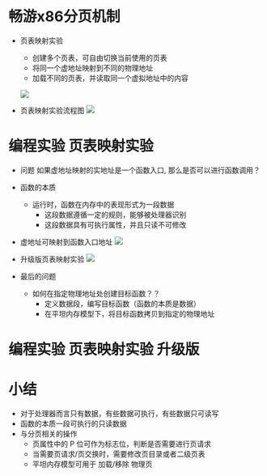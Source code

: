 # 畅游x86分页机制
- 页表映射实验
    - 创建多个页表，可自由切换当前使用的页表
    - 将同一个虚地址映射到不同的物理地址
    - 加载不同的页表，并读取同一个虚拟地址中的内容

    ![](_v_images_/.png)

- 页表映射实验流程图
    ![](_v_images_/.png)

# 编程实验 页表映射实验

- 问题
    如果虚地址映射的实地址是一个函数入口, 那么是否可以进行函数调用？

- 函数的本质
    - 运行时，函数在内存中的表现形式为一段数据
        - 这段数据遵循一定的规则，能够被处理器识别
        - 这段数据具有可执行属性，并且只读不可修改

- 虚地址可映射到函数入口地址
    ![](_v_images_/.png)

-  升级版页表映射实验
    ![](_v_images_/.png)

- 最后的问题
    - 如何在指定物理地址处创建目标函数？？
        - 定义数据段，编写目标函数（函数的本质是数据）
        - 在平坦内存模型下，将目标函数拷贝到指定的物理地址

# 编程实验 页表映射实验 升级版

# 小结
- 对于处理器而言只有数据，有些数据可执行，有些数据只可读写
- 函数的本质一段可执行的只读数据
- 与分页相关的操作
    - 页属性中的 P 位可作为标志位，判断是否需要进行页请求
    - 当需要页请求/页交换时，需要修改页目录或者二级页表
    - 平坦内存模型可用于 加载/移除 物理页

